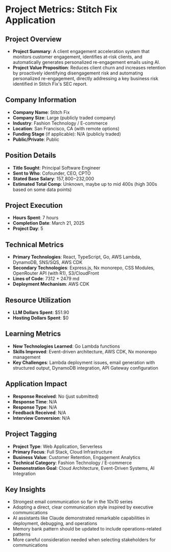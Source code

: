 # Project Metrics: Stitch Fix Application

## Project Overview
- **Project Summary**: A client engagement acceleration system that monitors customer engagement, identifies at-risk clients, and automatically generates personalized re-engagement emails using AI.
- **Project Value Proposition**: Reduces client churn and increases retention by proactively identifying disengagement risk and automating personalized re-engagement, directly addressing a key business risk identified in Stitch Fix's SEC report.

## Company Information
- **Company Name**: Stitch Fix
- **Company Size**: Large (publicly traded company)
- **Industry**: Fashion Technology / E-commerce
- **Location**: San Francisco, CA (with remote options)
- **Funding Stage** (if applicable): N/A (publicly traded)
- **Public/Private**: Public

## Position Details
- **Title Sought**: Principal Software Engineer
- **Sent to Who**: Cofounder, CEO, CPTO
- **Stated Base Salary**: $157,800-$232,000
- **Estimated Total Comp**: Unknown, maybe up to mid 400s (high 300s based on some data points)

## Project Execution
- **Hours Spent**: 7 hours
- **Completion Date**: March 21, 2025
- **Project Day**: 5

## Technical Metrics
- **Primary Technologies**: React, TypeScript, Go, AWS Lambda, DynamoDB, SNS/SQS, AWS CDK
- **Secondary Technologies**: Express.js, Nx monorepo, CSS Modules, OpenRouter API (with R1), S3/CloudFront
- **Lines of Code**: 7312 + 2479 md
- **Deployment Mechanism**: AWS CDK

## Resource Utilization
- **LLM Dollars Spent**: $51.90
- **Hosting Dollars Spent**: $0

## Learning Metrics
- **New Technologies Learned**: Go Lambda functions
- **Skills Improved**: Event-driven architecture, AWS CDK, Nx monorepo management
- **Key Challenges**: Lambda deployment issues, email generation with structured output, DynamoDB integration, API Gateway configuration

## Application Impact
- **Response Received**: No (just submitted)
- **Response Time**: N/A
- **Response Type**: N/A
- **Feedback Received**: N/A
- **Interview Conversion**: N/A

## Project Tagging
- **Project Type**: Web Application, Serverless
- **Primary Focus**: Full Stack, Cloud Infrastructure
- **Business Value**: Customer Retention, Engagement Analytics
- **Technical Category**: Fashion Technology / E-commerce
- **Demonstration Goal**: Cloud Architecture, Event-Driven Systems, AI Integration

## Key Insights
- Strongest email communication so far in the 10x10 series
- Adopting a direct, clear communication style inspired by executive communications
- AI assistants like Claude demonstrated remarkable capabilities in deployment, debugging, and operations
- Memory bank pattern should be updated to include operations-related patterns
- More careful consideration needed when selecting stakeholders for communications